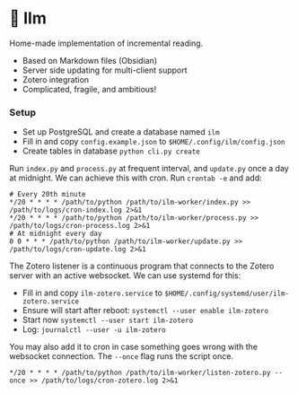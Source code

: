 # 🧠 Ilm

Home-made implementation of incremental reading.

- Based on Markdown files (Obsidian)
- Server side updating for multi-client support
- Zotero integration
- Complicated, fragile, and ambitious!

### Setup

- Set up PostgreSQL and create a database named `ilm`
- Fill in and copy `config.example.json` to `$HOME/.config/ilm/config.json`
- Create tables in database `python cli.py create`

Run `index.py` and `process.py` at frequent interval, and `update.py` once a day at midnight. We can achieve this with cron. Run `crontab -e` and add:
```
# Every 20th minute
*/20 * * * * /path/to/python /path/to/ilm-worker/index.py >> /path/to/logs/cron-index.log 2>&1
*/20 * * * * /path/to/python /path/to/ilm-worker/process.py >> /path/to/logs/cron-process.log 2>&1
# At midnight every day
0 0 * * * /path/to/python /path/to/ilm-worker/update.py >> /path/to/logs/cron-update.log 2>&1
```

The Zotero listener is a continuous program that connects to the Zotero server with an active websocket. We can use systemd for this:
- Fill in and copy `ilm-zotero.service` to `$HOME/.config/systemd/user/ilm-zotero.service`
- Ensure will start after reboot: `systemctl --user enable ilm-zotero`
- Start now `systemctl --user start ilm-zotero`
- Log: `journalctl --user -u ilm-zotero`

You may also add it to cron in case something goes wrong with the websocket connection. The `--once` flag runs the script once.
```
*/20 * * * * /path/to/python /path/to/ilm-worker/listen-zotero.py --once >> /path/to/logs/cron-zotero.log 2>&1
```
